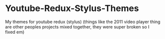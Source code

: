 # Youtube-Redux-Stylus-Themes
My themes for youtube redux (stylus) (things like the 2011 video player thing are other peoples projects mixed together, they were super broken so I fixed em)
